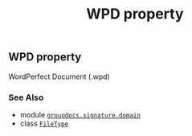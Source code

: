 ﻿---
title: WPD property
second_title: GroupDocs.Signature for Python via .NET API References
description: 
type: docs
url: /python-net/groupdocs.signature.domain/filetype/wpd/
is_root: false
weight: 610
---

## WPD property


WordPerfect Document (.wpd)

### See Also
* module [`groupdocs.signature.domain`](../../)
* class [`FileType`](/signature/python-net/groupdocs.signature.domain/filetype)

